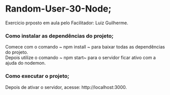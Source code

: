 # Random-User-30-Node;

Exercicio prposto em aula pelo Facilitador: Luiz Guilherme.

<h3>Como instalar as dependências do projeto;</h3>

Comece com o comando ~ npm install ~ para baixar todas as dependências do projeto.<br>
Depois utilize o comando ~ npm start~ para o servidor ficar ativo com a ajuda do nodemon.

<h3>Como executar o projeto;</h3>

Depois de ativar o servidor, acesse: http://localhost:3000.
